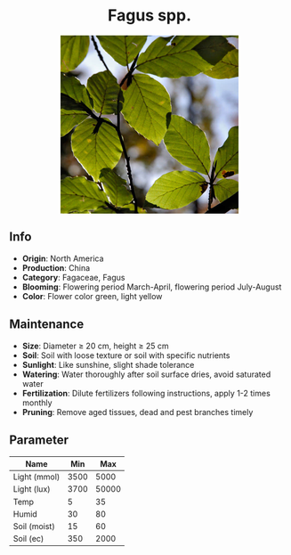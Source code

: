 <h1 align='center'>Fagus spp.</h1>
<p align="center">
    <img 
        align='center'
        width='320'
        src="../images/fagus spp.png" 
        alt='Fagus spp.' />
</p>

## Info

 - **Origin**: North America
 - **Production**: China
 - **Category**: Fagaceae, Fagus
 - **Blooming**: Flowering period March-April, flowering period July-August
 - **Color**: Flower color green, light yellow

## Maintenance

 - **Size**: Diameter ≥ 20 cm, height ≥ 25 cm
 - **Soil**: Soil with loose texture or soil with specific nutrients
 - **Sunlight**: Like sunshine, slight shade tolerance
 - **Watering**: Water thoroughly after soil surface dries, avoid saturated water
 - **Fertilization**: Dilute fertilizers following instructions, apply 1-2 times monthly
 - **Pruning**: Remove aged tissues, dead and pest branches timely

## Parameter

| Name         | Min  | Max   |
|--------------|------|-------|
| Light (mmol) | 3500 | 5000  |
| Light (lux)  | 3700 | 50000 |
| Temp         | 5    | 35    |
| Humid        | 30   | 80    |
| Soil (moist) | 15   | 60    |
| Soil (ec)    | 350  | 2000  |